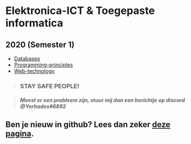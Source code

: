 # Elektronica-ICT & Toegepaste informatica
## 2020 (Semester 1)

- [Databases](Index/vakken/Databases.md)
- [Programming-principles](Index/vakken/Programming-principles.md)
- [Web-technology](Index/vakken/Web-technology.md)

> ### STAY SAFE PEOPLE! 

> ##### Moest er een probleem zijn, stuur mij dan een berichtje op discord @Yorhades#6892

## Ben je nieuw in github? Lees dan zeker [deze pagina](HOWTO.md).
